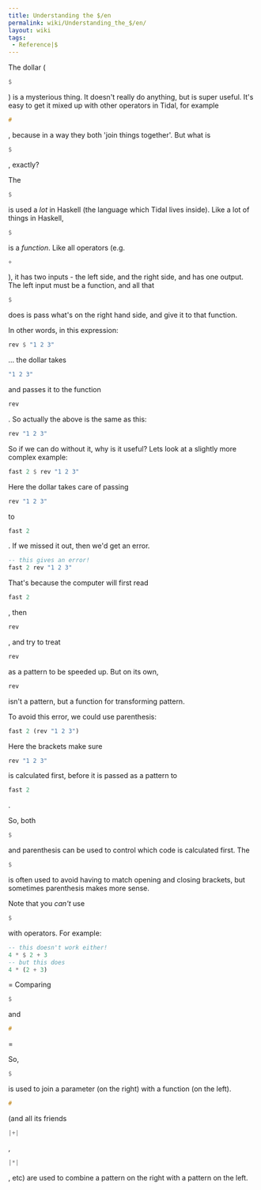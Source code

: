 ```yaml
---
title: Understanding the $/en
permalink: wiki/Understanding_the_$/en/
layout: wiki
tags:
 - Reference|$
---
```


The dollar (

``` Haskell
$
```

) is a mysterious thing. It doesn't really do anything, but is super
useful. It's easy to get it mixed up with other operators in Tidal, for
example

``` Haskell
#
```

, because in a way they both 'join things together'. But what is

``` Haskell
$
```

, exactly?

The

``` Haskell
$
```

is used a *lot* in Haskell (the language which Tidal lives inside). Like
a lot of things in Haskell,

``` Haskell
$
```

is a *function*. Like all operators (e.g.

``` Haskell
+
```

), it has two inputs - the left side, and the right side, and has one
output. The left input must be a function, and all that

``` Haskell
$
```

does is pass what's on the right hand side, and give it to that
function.

In other words, in this expression:

``` Haskell
rev $ "1 2 3"
```

... the dollar takes

``` Haskell
"1 2 3"
```

and passes it to the function

``` Haskell
rev
```

. So actually the above is the same as this:

``` Haskell
rev "1 2 3"
```

So if we can do without it, why is it useful? Lets look at a slightly
more complex example:

``` Haskell
fast 2 $ rev "1 2 3"
```

Here the dollar takes care of passing

``` Haskell
rev "1 2 3"
```

to

``` Haskell
fast 2
```

. If we missed it out, then we'd get an error.

``` Haskell
-- this gives an error!
fast 2 rev "1 2 3"
```

That's because the computer will first read

``` Haskell
fast 2
```

, then

``` Haskell
rev
```

, and try to treat

``` Haskell
rev
```

as a pattern to be speeded up. But on its own,

``` Haskell
rev
```

isn't a pattern, but a function for transforming pattern.

To avoid this error, we could use parenthesis:

``` Haskell
fast 2 (rev "1 2 3")
```

Here the brackets make sure

``` Haskell
rev "1 2 3"
```

is calculated first, before it is passed as a pattern to

``` Haskell
fast 2
```

.

So, both

``` Haskell
$
```

and parenthesis can be used to control which code is calculated first.
The

``` Haskell
$
```

is often used to avoid having to match opening and closing brackets, but
sometimes parenthesis makes more sense.

Note that you *can't* use

``` Haskell
$
```

with operators. For example:

``` Haskell
-- this doesn't work either!
4 * $ 2 + 3
-- but this does
4 * (2 + 3)
```

= Comparing

``` Haskell
$
```

and

``` Haskell
#
```

=

So,

``` Haskell
$
```

is used to join a parameter (on the right) with a function (on the
left).

``` Haskell
#
```

(and all its friends

``` Haskell
|+|
```

,

``` Haskell
|*|
```

, etc) are used to combine a pattern on the right with a pattern on the
left.
